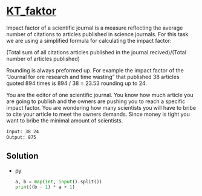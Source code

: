 # [KT_faktor](https://open.kattis.com/problems/faktor)

Impact factor of a scientific journal is a measure reflecting the average number of citations to articles published in science journals.
For this task we are using a simplified formula for calculating the impact factor:

(Total sum of all citations articles published in the journal recived)/(Total number of articles published)

Rounding is always preformed up.
For example the impact factor of the “Journal for ore research and time wasting” that published 38 articles quoted 894 times is 894 / 38 = 23.53 rounding up to 24.

You are the editor of one scientific journal.
You know how much article you are going to publish and the owners are pushing you to reach a specific impact factor.
You are wondering how many scientists you will have to bribe to cite your article to meet the owners demands.
Since money is tight you want to bribe the minimal amount of scientists.


```txt
Input: 38 24
Output: 875
```

## Solution

* py

  ```py
  a, b = map(int, input().split())
  print((b - 1) * a + 1)
  ```
